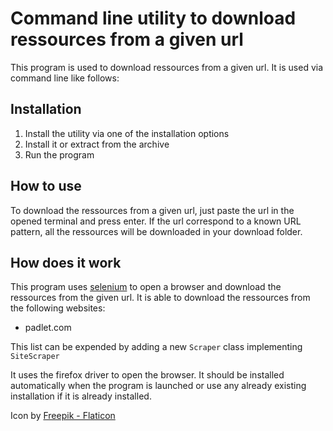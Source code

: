 # Command line utility to download ressources from a given url

This program is used to download ressources from a given url. It is used via command line like follows:

## Installation

1. Install the utility via one of the installation options
2. Install it or extract from the archive
3. Run the program

## How to use

To download the ressources from a given url, just paste the url in the opened terminal and press enter.
If the url correspond to a known URL pattern, all the ressources will be downloaded in your download folder.

## How does it work

This program uses [selenium](https://www.selenium.dev/) to open a browser and download the ressources from the given url. It is able to download the ressources from the following websites:
- padlet.com

This list can be expended by adding a new `Scraper` class implementing `SiteScraper`

It uses the firefox driver to open the browser. It should be installed automatically when the program is launched or use any already existing installation if it is already installed.


Icon by [Freepik - Flaticon](https://www.flaticon.com/free-icons/download)